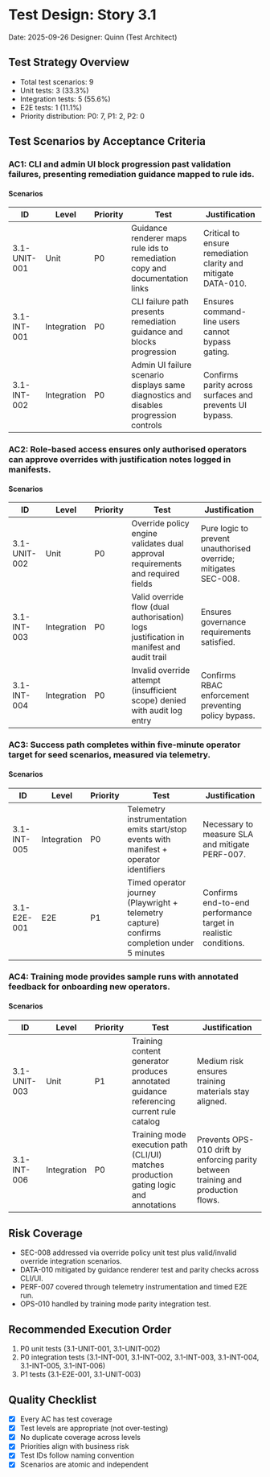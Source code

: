 # Test Design: Story 3.1

Date: 2025-09-26
Designer: Quinn (Test Architect)

## Test Strategy Overview

- Total test scenarios: 9
- Unit tests: 3 (33.3%)
- Integration tests: 5 (55.6%)
- E2E tests: 1 (11.1%)
- Priority distribution: P0: 7, P1: 2, P2: 0

## Test Scenarios by Acceptance Criteria

### AC1: CLI and admin UI block progression past validation failures, presenting remediation guidance mapped to rule ids.

#### Scenarios

| ID           | Level       | Priority | Test                                                                                 | Justification                                                                                             |
| ------------ | ----------- | -------- | ------------------------------------------------------------------------------------ | --------------------------------------------------------------------------------------------------------- |
| 3.1-UNIT-001 | Unit        | P0       | Guidance renderer maps rule ids to remediation copy and documentation links         | Critical to ensure remediation clarity and mitigate DATA-010.                                             |
| 3.1-INT-001  | Integration | P0       | CLI failure path presents remediation guidance and blocks progression                | Ensures command-line users cannot bypass gating.                                                          |
| 3.1-INT-002  | Integration | P0       | Admin UI failure scenario displays same diagnostics and disables progression controls | Confirms parity across surfaces and prevents UI bypass.                                                   |

### AC2: Role-based access ensures only authorised operators can approve overrides with justification notes logged in manifests.

#### Scenarios

| ID           | Level       | Priority | Test                                                                                         | Justification                                                                                               |
| ------------ | ----------- | -------- | -------------------------------------------------------------------------------------------- | ----------------------------------------------------------------------------------------------------------- |
| 3.1-UNIT-002 | Unit        | P0       | Override policy engine validates dual approval requirements and required fields              | Pure logic to prevent unauthorised override; mitigates SEC-008.                                            |
| 3.1-INT-003  | Integration | P0       | Valid override flow (dual authorisation) logs justification in manifest and audit trail      | Ensures governance requirements satisfied.                                                                 |
| 3.1-INT-004  | Integration | P0       | Invalid override attempt (insufficient scope) denied with audit log entry                    | Confirms RBAC enforcement preventing policy bypass.                                                        |

### AC3: Success path completes within five-minute operator target for seed scenarios, measured via telemetry.

#### Scenarios

| ID           | Level       | Priority | Test                                                                                           | Justification                                                                                           |
| ------------ | ----------- | -------- | ---------------------------------------------------------------------------------------------- | ------------------------------------------------------------------------------------------------------- |
| 3.1-INT-005  | Integration | P0       | Telemetry instrumentation emits start/stop events with manifest + operator identifiers         | Necessary to measure SLA and mitigate PERF-007.                                                         |
| 3.1-E2E-001  | E2E         | P1       | Timed operator journey (Playwright + telemetry capture) confirms completion under 5 minutes    | Confirms end-to-end performance target in realistic conditions.                                        |

### AC4: Training mode provides sample runs with annotated feedback for onboarding new operators.

#### Scenarios

| ID           | Level       | Priority | Test                                                                                       | Justification                                                                                               |
| ------------ | ----------- | -------- | ------------------------------------------------------------------------------------------ | ----------------------------------------------------------------------------------------------------------- |
| 3.1-UNIT-003 | Unit        | P1       | Training content generator produces annotated guidance referencing current rule catalog   | Medium risk ensures training materials stay aligned.                                                        |
| 3.1-INT-006  | Integration | P0       | Training mode execution path (CLI/UI) matches production gating logic and annotations      | Prevents OPS-010 drift by enforcing parity between training and production flows.                           |

## Risk Coverage

- SEC-008 addressed via override policy unit test plus valid/invalid override integration scenarios.
- DATA-010 mitigated by guidance renderer test and parity checks across CLI/UI.
- PERF-007 covered through telemetry instrumentation and timed E2E run.
- OPS-010 handled by training mode parity integration test.

## Recommended Execution Order

1. P0 unit tests (3.1-UNIT-001, 3.1-UNIT-002)
2. P0 integration tests (3.1-INT-001, 3.1-INT-002, 3.1-INT-003, 3.1-INT-004, 3.1-INT-005, 3.1-INT-006)
3. P1 tests (3.1-E2E-001, 3.1-UNIT-003)

## Quality Checklist

- [x] Every AC has test coverage
- [x] Test levels are appropriate (not over-testing)
- [x] No duplicate coverage across levels
- [x] Priorities align with business risk
- [x] Test IDs follow naming convention
- [x] Scenarios are atomic and independent
